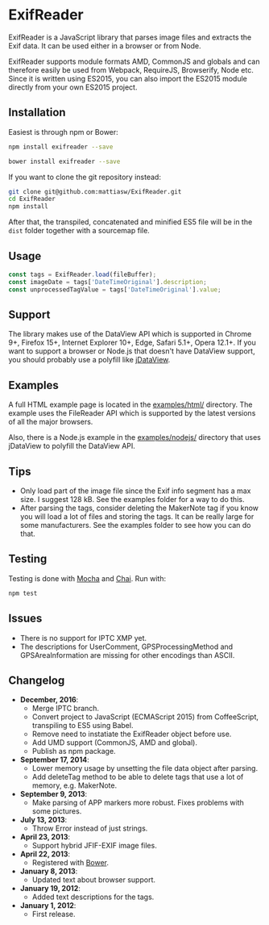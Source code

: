 ExifReader
==========

ExifReader is a JavaScript library that parses image files and extracts the Exif
data. It can be used either in a browser or from Node.

ExifReader supports module formats AMD, CommonJS and globals and can therefore
easily be used from Webpack, RequireJS, Browserify, Node etc. Since it is
written using ES2015, you can also import the ES2015 module directly from your
own ES2015 project.

Installation
------------

Easiest is through npm or Bower:

```bash
npm install exifreader --save
```

```bash
bower install exifreader --save
```

If you want to clone the git repository instead:

```bash
git clone git@github.com:mattiasw/ExifReader.git
cd ExifReader
npm install
```

After that, the transpiled, concatenated and minified ES5 file will be in the
`dist` folder together with a sourcemap file.

Usage
-----

```javascript
const tags = ExifReader.load(fileBuffer);
const imageDate = tags['DateTimeOriginal'].description;
const unprocessedTagValue = tags['DateTimeOriginal'].value;
```

Support
-------

The library makes use of the DataView API which is supported in Chrome 9+,
Firefox 15+, Internet Explorer 10+, Edge, Safari 5.1+, Opera 12.1+. If you want
to support a browser or Node.js that doesn't have DataView support, you should
probably use a polyfill like
[jDataView](https://github.com/jDataView/jDataView).

Examples
--------

A full HTML example page is located in the [examples/html/](examples/html/)
directory. The example uses the FileReader API which is supported by the latest
versions of all the major browsers.

Also, there is a Node.js example in the [examples/nodejs/](examples/nodejs/)
directory that uses jDataView to polyfill the DataView API.

Tips
----

-   Only load part of the image file since the Exif info segment has a max size. I suggest 128 kB. See the examples folder for a way to do this.
-   After parsing the tags, consider deleting the MakerNote tag if you know you will load a lot of files and storing the tags. It can be really large for some manufacturers. See the examples folder to see how you can do that.

Testing
-------

Testing is done with [Mocha](https://mochajs.org/) and
[Chai](http://chaijs.com/). Run with:

```bash
npm test
```

Issues
------

-   There is no support for IPTC XMP yet.
-   The descriptions for UserComment, GPSProcessingMethod and GPSAreaInformation are missing for other encodings than ASCII.

Changelog
---------

-   **December, 2016**:
    -   Merge IPTC branch.
    -   Convert project to JavaScript (ECMAScript 2015) from CoffeeScript, transpiling to ES5 using Babel.
    -   Remove need to instatiate the ExifReader object before use.
    -   Add UMD support (CommonJS, AMD and global).
    -   Publish as npm package.
-   **September 17, 2014**:
    -   Lower memory usage by unsetting the file data object after parsing.
    -   Add deleteTag method to be able to delete tags that use a lot of memory, e.g. MakerNote.
-   **September 9, 2013**:
    -   Make parsing of APP markers more robust. Fixes problems with some pictures.
-   **July 13, 2013**:
    -   Throw Error instead of just strings.
-   **April 23, 2013**:
    -   Support hybrid JFIF-EXIF image files.
-   **April 22, 2013**:
    -   Registered with [Bower](https://bower.io/).
-   **January 8, 2013**:
    -   Updated text about browser support.
-   **January 19, 2012**:
    -   Added text descriptions for the tags.
-   **January 1, 2012**:
    -   First release.
